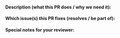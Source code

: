 <!--
🎉 感谢您发送的 PR！以下是一些提示：
1、请在提交 PR 之前使用`make format`格式化您的代码，`make lint`检测代码的质量，`make clean`删除无用的文件
2、如果 PR 未完成，您可能需要将其标记为 WIP（Work In Progress）PR 或 Draft PR
3、请使用语义提交格式标题，如`<类型>: <说明>`，可以参阅go-kratos提供的资料：https://go-kratos.dev/docs/community/contribution#type
    a. 例如 `fix: delete unused variables in pkg`
-->

#### Description (what this PR does / why we need it):
<!--
* 描述应包括此 PR 的改动，或者与之前的写法/解决方案进行对比
-->


#### Which issue(s) this PR fixes (resolves / be part of):
<!--
* 此 PR 被合并的时候能够自动关闭被链接的issue
* 如果此 PR 并没有完全解决issue，你应该使用`part of #<issue number>`

用法：`fixes/resolves #<issue number>`，或者`fixes/resolves (paste link of issue)`.
-->


#### Special notes for your reviewer:
<!--
* 可以在这里写你需要告知reviewer的其他信息
* 例如注意事项、待完成工作列表等
-->
